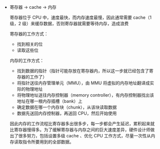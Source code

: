- 寄存器 -> cache -> 内存

  寄存器位于 CPU 中，速度最快，而内存速度最慢，因此通常需要 cache（1 级，2 级）来缓存数据，否则寄存器就需要等待内存，造成浪费

  寄存器的工作方式：

  - 找到相关的位
  - 读取这些位

  内存的工作方式：

  - 找到数据的指针（指针可能存放在寄存器内，所以这一步就已经包含了寄存器的工作了）
  - 将指针送往内存管理单元（MMU），由 MMU 将虚拟的内存地址翻译成实际的物理地址
  - 将物理地址送往内存控制器（memory controller），有内存控制器找出该地址在哪一根内存插槽（bank）上
  - 确定数据在哪一个内存块（chunk），从该块读取数据
  - 数据先送回内存控制器，再送回 CPU，然后开始使用

  因此内存的工作流程比寄存器多出很多步，每一步都会产生延迟，累积起来就比寄存器慢得多。为了缓解寄存器与内存之间的巨大速度差异，硬件设计师做出了很多努力，包括设置多级 cache 、优化 CPU 工作方式，尽量一次性从内存读取指令所要用到的全部数据。
